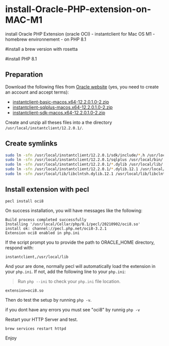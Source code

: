 # install-Oracle-PHP-extension-on-MAC-M1
 install Oracle PHP Extension (oracle OCI) - instantclient for Mac OS M1 - homebrew environnement - on PHP 8.1 

#install a brew version with rosetta

#install PHP 8.1

## Preparation

Download the following files from [Oracle website](http://www.oracle.com/technetwork/topics/intel-macsoft-096467.html) (yes, you need to create an account and accept terms):

 * [instantclient-basic-macos.x64-12.2.0.1.0-2.zip](http://www.oracle.com/technetwork/topics/intel-macsoft-096467.html)
 * [instantclient-sqlplus-macos.x64-12.2.0.1.0-2.zip](http://www.oracle.com/technetwork/topics/intel-macsoft-096467.html)
 * [instantclient-sdk-macos.x64-12.2.0.1.0-2.zip](http://www.oracle.com/technetwork/topics/intel-macsoft-096467.html)
 
Create and unzip all theses files into a the directory `/usr/local/instantclient/12.2.0.1/`.

## Create symlinks

```bash
sudo ln -sfn /usr/local/instantclient/12.2.0.1/sdk/include/*.h /usr/local/include/
sudo ln -sfn /usr/local/instantclient/12.2.0.1/sqlplus /usr/local/bin/
sudo ln -sfn /usr/local/instantclient/12.2.0.1/*.dylib /usr/local/lib/
sudo ln -sfn /usr/local/instantclient/12.2.0.1/*.dylib.12.1 /usr/local/lib/
sudo ln -sfn /usr/local/lib/libclntsh.dylib.12.1 /usr/local/lib/libclntsh.dylib

```
## Install extension with pecl

```
pecl install oci8
```

On success installation, you will have messages like the following:

```
Build process completed successfully
Installing '/usr/local/Cellar/php/8.1/pecl/20210902/oci8.so'
install ok: channel://pecl.php.net/oci8-3.2.1
Extension oci8 enabled in php.ini
```

If the script prompt you to provide the path to ORACLE_HOME directory, respond with:
```
instantclient,/usr/local/lib
```

And your are done, normally pecl will automatically load the extension in your `php.ini`. If not, add the following line to your `php.ini`:

> Run `php --ini` to check your `php.ini` file location.

```
extension=oci8.so
```
Then do test the setup by running `php -v`. 

if you dont have any errors you must see "oci8" by runnig `php -v`

Restart your HTTP Server and test.

`brew services restart httpd`

Enjoy

